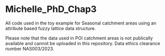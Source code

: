 # Michelle_PhD_Chap3
All code used in the toy example for Seasonal catchment areas using an attribute based fuzzy lattice data structure.

Please note that the data used in POI catchment areas is not publically available and cannot be uploaded in this repository. Data ethics clearance number NAS003/2023.
